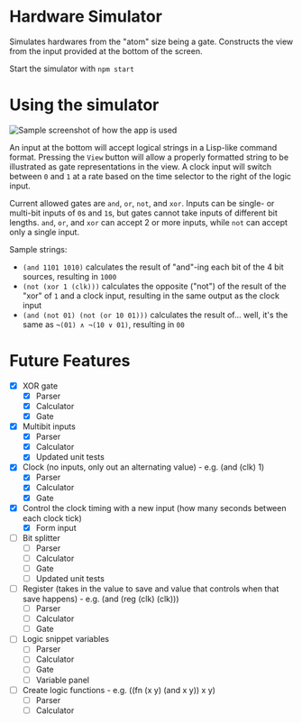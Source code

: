 # Hardware Simulator

Simulates hardwares from the "atom" size being a gate. Constructs
the view from the input provided at the bottom of the screen.

Start the simulator with `npm start`

# Using the simulator

<img src="./assets/example.png" alt="Sample screenshot of how the app is used" />

An input at the bottom will accept logical strings in a Lisp-like
command format. Pressing the `View` button will allow a properly
formatted string to be illustrated as gate representations in the
view. A clock input will switch between `0` and `1` at a rate based on
the time selector to the right of the logic input.

Current allowed gates are `and`, `or`, `not`, and `xor`. Inputs can be
single- or multi-bit inputs of `0`s and `1`s, but gates cannot take inputs
of different bit lengths. `and`, `or`, and `xor` can accept 2 or more inputs,
while `not` can accept only a single input.

Sample strings:

- `(and 1101 1010)` calculates the result of "and"-ing each bit of the 4 bit sources, resulting in `1000`
- `(not (xor 1 (clk)))` calculates the opposite ("not") of the result of the "xor" of `1` and a clock input, resulting in the same output as the clock input
- `(and (not 01) (not (or 10 01)))` calculates the result of... well, it's the same as `¬(01) ∧ ¬(10 ∨ 01)`, resulting in `00`

# Future Features

- [x] XOR gate
  - [x] Parser
  - [x] Calculator
  - [x] Gate
- [x] Multibit inputs
  - [x] Parser
  - [x] Calculator
  - [x] Updated unit tests
- [x] Clock (no inputs, only out an alternating value) - e.g. (and (clk) 1)
  - [x] Parser
  - [x] Calculator
  - [x] Gate
- [x] Control the clock timing with a new input (how many seconds between each clock tick)
  - [x] Form input
- [ ] Bit splitter
  - [ ] Parser
  - [ ] Calculator
  - [ ] Gate
  - [ ] Updated unit tests
- [ ] Register (takes in the value to save and value that controls when that save happens) - e.g. (and (reg (clk) (clk)))
  - [ ] Parser
  - [ ] Calculator
  - [ ] Gate
- [ ] Logic snippet variables
  - [ ] Parser
  - [ ] Calculator
  - [ ] Gate
  - [ ] Variable panel
- [ ] Create logic functions - e.g. ((fn (x y) (and x y)) x y)
  - [ ] Parser
  - [ ] Calculator
